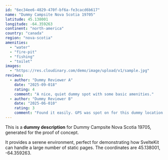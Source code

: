 ```yaml
---
id: "6ec34ee6-4829-470f-bf6a-fe3cacd6b617"
name: "Dummy Campsite Nova Scotia 19705"
latitude: 45.138001
longitude: -64.359263
continent: "north-america"
country: "canada"
region: "nova-scotia"
amenities:
  - "water"
  - "fire-pit"
  - "fishing"
  - "toilet"
images:
  - "https://res.cloudinary.com/demo/image/upload/v1/sample.jpg"
reviews:
  - author: "Dummy Reviewer A"
    date: "2025-09-018"
    rating: 4
    comment: "A nice, quiet dummy spot with some basic amenities."
  - author: "Dummy Reviewer B"
    date: "2025-06-010"
    rating: 3
    comment: "Found it easily. GPS was spot on for this dummy location."
---
```


This is a **dummy description** for Dummy Campsite Nova Scotia 19705, generated for the proof of concept.

It provides a serene environment, perfect for demonstrating how SvelteKit can handle a large number of static pages. The coordinates are 45.138001, -64.359263.
